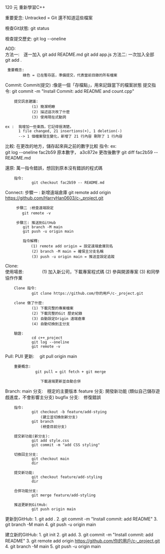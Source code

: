 120 元
重新學習C++

重要愛念: 
        Untracked = Git 還不知道這些檔案

檢查Git狀態:
        git status

檢查提交歷史: 
        git log --oneline

ADD:   
     方法一:　逐一加入 git add README.md git add app.js
     方法二:  一次加入全部 git add . 

     重要概念: 
            綠色 = 已在暫存區，準備提交，代表當前目錄的所有檔案

Commit: 
    Commit(提交) :像是一個「存檔點」，用來記錄當下的檔案狀態
    提交指令: git commit -m "Install Commit: add README and count.cpp"

        提交訊息建議:
                (1) 簡潔明瞭
                (2) 描述這次改了什麼 
                (3) 使用現在式動詞 

    ex :  我增加一些東西，它記得很清楚。
          1 file changed, 21 insertions(+), 1 deletion(-)  
          --> 1 個檔案發生變化，新增了 21 行內容 刪除了 1 行內容

比較: 
        在更改的地方，儲存起來與之前的數字比較
        指令: 
             ex:  
                 git log --oneline      fac2b59 原本數字，  a3c872e 更改後數字
                 git diff fac2b59 --README.md

還原:
        萬一指令錯誤，想回到原本沒有錯誤的程式碼

        指令:       
                git checkout fac2b59 -- README.md
            
Connect:
         步驟一 : 新增遠端倉庫
            git remote add origin https://github.com/HarryHan0603/c-_project.git
         
         步驟二 :檢查遠端設定
         　 git remote -v

         步驟三: 推送到GitHub
            git branch -M main 
            git push -u origin main

            指令解釋:
            　  (1) remote add origin = 設定遠端倉庫別名
                (2) branch -M main = 確保主分支名稱
                (3) push -u origin main = 推送並設定追蹤

Clone:  
        使用場景:
        　　　　(1) 加入新公司，下載專案程式碼
               (2) 參與開源專案
               (3) 和同學協作作業
        
        Clone 指令:
                git clone https://github.com/你的用戶/c-_project.git
        
        clone 做了什麼:
                (1) 下載完整的專案檔案
                (2) 下載完整的Git 歷史紀錄
                (3) 自動設定Origin 遠端倉庫
                (4) 自動切換到主分支
        
        驗證:
                cd c++_project
                git log --oneline
                git remote -v 

Pull: 
        PUll 更新:
                　git pull origin main

        重要概念:
                　git pull = git fetch + git merge

                    下載遠端更新並自動合併

Branch: 
        main 分支:　穩定的主要版本
        feature 分支: 開發新功能  (類似自己儲存遊戲進度，不會影響主分支)
        bugfix 分支:　修復錯誤

        指令: 
                git checkout -b feature/add-stying
                    (建立並切換到新分支)
                git branch
                    (檢查目前分支)

        提交新功能(新分支):
                git add style.css
                git commit -m "add CSS styling"

        切換回主分支:
                git checkout main 
                dir
        
        提交新功能: 
                git checkout feature/add-styling
                dir

        合併功能分支:
                git merge feature/add-styling

        推送更新到GitHub: 
                git push origin main

更新到GitHub:
            1. git add . 
            2. git commit -m "Install commit: add README"
            3. git branch -M main 
            4. git push -u origin main

建立新的GitHub:
            1. git init 
            2. git add.
            3. git commit -m "Install commit: add README"
            3. git remote add origin https://github.com/你的用戶/c-_project.git
            4. git branch -M main 
            5. git push -u origin main


